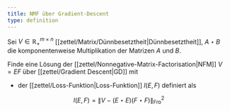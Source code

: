 ```yaml
---
title: NMF über Gradient-Descent
type: definition
---
```


Sei $V \in \mathbb{R}_+^{m \times n}$ [[zettel/Matrix/Dünnbesetztheit|Dünnbesetztheit]], $A \star B$ die komponentenweise Multiplikation der Matrizen $A$ und $B$.

Finde eine Lösung der [[zettel/Nonnegative-Matrix-Factorisation|NFM]] $V = EF$ über [[zettel/Gradient Descent|GD]]  mit
- der [[zettel/Loss-Funktion|Loss-Funktion]] $l(E, F)$ definiert als

$$
	l(E, F) = \| V - (E \star E)(F \star F) \|_\text{Fro}^2
$$